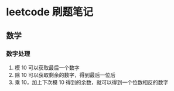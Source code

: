 # leetcode 刷题笔记

## 数学

### 数字处理

1. 模 10 可以获取最后一个数字
2. 除 10 可以获取剩余的数字，得到最后一位后
3. 乘 10，加上下次模 10 得到的余数，就可以得到一个位数相反的数字
